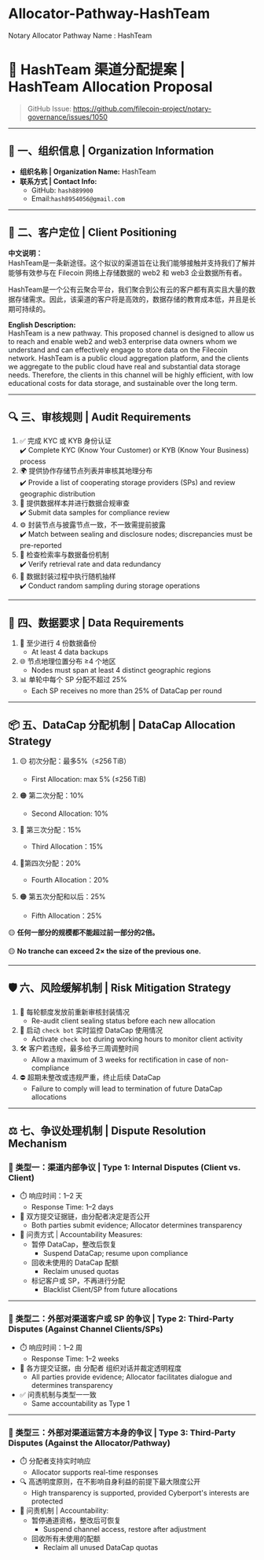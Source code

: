 # Allocator-Pathway-HashTeam
Notary Allocator Pathway Name : HashTeam

# 🚀 HashTeam 渠道分配提案 | HashTeam Allocation Proposal

> GitHub Issue: https://github.com/filecoin-project/notary-governance/issues/1050

---

## 📌 一、组织信息 | Organization Information

- **组织名称 | Organization Name:**  HashTeam 
- **联系方式 | Contact Info:**    
  - GitHub: `hash889900`
  - Email:`hash8954056@gmail.com`

---

## 🧭 二、客户定位 | Client Positioning

**中文说明：**  
 HashTeam是一条新途径。这个拟议的渠道旨在让我们能够接触并支持我们了解并能够有效参与在 Filecoin 网络上存储数据的 web2 和 web3 企业数据所有者。

 HashTeam是一个公有云聚合平台，我们聚合到公有云的客户都有真实且大量的数据存储需求。因此，该渠道的客户将是高效的，数据存储的教育成本低，并且是长期可持续的。

**English Description:**  
HashTeam  is a new pathway. This proposed channel is designed to allow us to reach and enable web2 and web3 enterprise data owners whom we understand and can effectively engage to store data on the Filecoin network. HashTeam is a public cloud aggregation platform, and the clients we aggregate to the public cloud have real and substantial data storage needs. Therefore, the clients in this channel will be highly efficient, with low educational costs for data storage, and sustainable over the long term.

---

## 🔍 三、审核规则 | Audit Requirements

1. ✅ 完成 KYC 或 KYB 身份认证  
   ✔️ Complete KYC (Know Your Customer) or KYB (Know Your Business) process  
3. 🌍 提供协作存储节点列表并审核其地理分布  
   ✔️ Provide a list of cooperating storage providers (SPs) and review geographic distribution  
4. 🧪 提供数据样本并进行数据合规审查  
   ✔️ Submit data samples for compliance review  
5. ⚙️ 封装节点与披露节点一致，不一致需提前披露  
   ✔️ Match between sealing and disclosure nodes; discrepancies must be pre-reported  
6. 🔎 检查检索率与数据备份机制  
   ✔️ Verify retrieval rate and data redundancy  
7. 🎯 数据封装过程中执行随机抽样  
   ✔️ Conduct random sampling during storage operations  


---

## 💾 四、数据要求 | Data Requirements

1. 💠 至少进行 4 份数据备份  
   - At least 4 data backups  
2. 🌐 节点地理位置分布 ≥4 个地区  
   - Nodes must span at least 4 distinct geographic regions  
3. 📊 单轮中每个 SP 分配不超过 25%  
   - Each SP receives no more than 25% of DataCap per round  

---

## 📦 五、DataCap 分配机制 | DataCap Allocation Strategy

1. 🟡 初次分配：最多5%（≤256 TiB）  
   
   - First Allocation: max 5% (≤256 TiB)  
   
2. 🟠 第二次分配：10%  
   
   - Second Allocation: 10%
   
3. 🔵 第三次分配：15%  
   
   - Third Allocation：15%  
   
4. 🔵第四次分配：20% 

   - Fourth Allocation：20%

5. 🟠 第五次分配和以后：25%

   - Fifth Allocation：25%
   

🟡   **任何一部分的规模都不能超过前一部分的2倍。**

🟡      **No tranche can exceed 2× the size of the previous one.**

---

## 🛡️ 六、风险缓解机制 | Risk Mitigation Strategy

1. 🧾 每轮额度发放前重新审核封装情况  
   - Re-audit client sealing status before each new allocation  
2. 🤖 启动 `check bot` 实时监控 DataCap 使用情况  
   - Activate `check bot` during working hours to monitor client activity  
3. 🛠️ 客户若违规，最多给予三周调整时间  
   - Allow a maximum of 3 weeks for rectification in case of non-compliance  
4. ⛔ 超期未整改或违规严重，终止后续 DataCap  
   - Failure to comply will lead to termination of future DataCap allocations  

---

## ⚖️ 七、争议处理机制 | Dispute Resolution Mechanism

### 📁 类型一：渠道内部争议 | Type 1: Internal Disputes (Client vs. Client)

- ⏱️ 响应时间：1–2 天  
  - Response Time: 1–2 days  
- 📂 双方提交证据链，由分配者决定是否公开  
  - Both parties submit evidence; Allocator determines transparency  
- 🧾 问责方式 | Accountability Measures:  
  - 暂停 DataCap，整改后恢复  
    - Suspend DataCap; resume upon compliance  
  - 回收未使用的 DataCap 配额  
    - Reclaim unused quotas  
  - 标记客户或 SP，不再进行分配  
    - Blacklist Client/SP from future allocations  

---

### 📂 类型二：外部对渠道客户或 SP 的争议 | Type 2: Third-Party Disputes (Against Channel Clients/SPs)

- ⏱️ 响应时间：1–2 周  
  - Response Time: 1–2 weeks  
- 📄 各方提交证据，由 分配者 组织对话并裁定透明程度  
  - All parties provide evidence; Allocator facilitates dialogue and determines transparency  
- ✅ 问责机制与类型一一致  
  - Same accountability as Type 1  

---

### 🧭 类型三：外部对渠道运营方本身的争议 | Type 3: Third-Party Disputes (Against the Allocator/Pathway)

- ⏱️ 分配者支持实时响应  
  - Allocator supports real-time responses  
- 🔍 高透明度原则，在不影响自身利益的前提下最大限度公开  
  - High transparency is supported, provided Cyberport's interests are protected  
- 🧾 问责机制 | Accountability:  
  - 暂停通道资格，整改后可恢复  
    - Suspend channel access, restore after adjustment  
  - 回收所有未使用的配额  
    - Reclaim all unused DataCap quotas  
